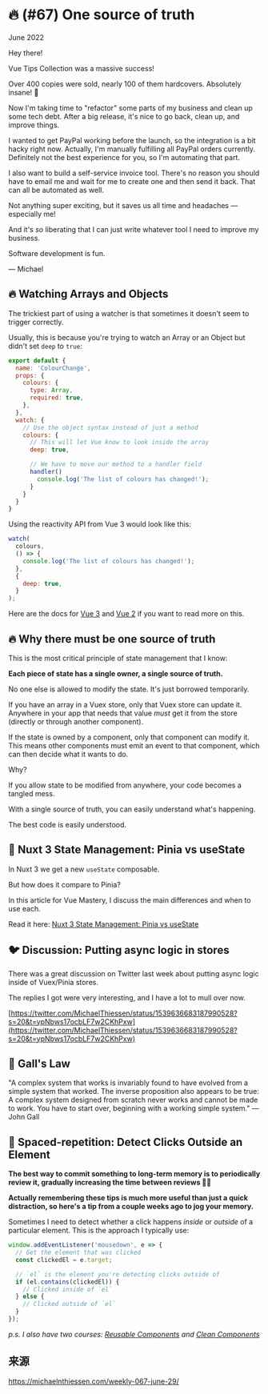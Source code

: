 # 🔥 (#67) One source of truth

June 2022

Hey there!

Vue Tips Collection was a massive success!

Over 400 copies were sold, nearly 100 of them hardcovers. Absolutely insane! 🤯

Now I'm taking time to "refactor" some parts of my business and clean up some tech debt. After a big release, it's nice to go back, clean up, and improve things.

I wanted to get PayPal working before the launch, so the integration is a bit hacky right now. Actually, I'm manually fulfilling all PayPal orders currently. Definitely not the best experience for you, so I'm automating that part.

I also want to build a self-service invoice tool. There's no reason you should have to email me and wait for me to create one and then send it back. That can all be automated as well.

Not anything super exciting, but it saves us all time and headaches — especially me!

And it's *so* liberating that I can just write whatever tool I need to improve my business.

Software development is fun.

— Michael

## 🔥 Watching Arrays and Objects

The trickiest part of using a watcher is that sometimes it doesn't seem to trigger correctly.

Usually, this is because you're trying to watch an Array or an Object but didn't set `deep` to `true`:

```javascript
export default {
  name: 'ColourChange',
  props: {
    colours: {
      type: Array,
      required: true,
    },
  },
  watch: {
    // Use the object syntax instead of just a method
    colours: {
      // This will let Vue know to look inside the array
      deep: true,

      // We have to move our method to a handler field
      handler()
        console.log('The list of colours has changed!');
      }
    }
  }
}
```

Using the reactivity API from Vue 3 would look like this:

```javascript
watch(
  colours,
  () => {
    console.log('The list of colours has changed!');
  },
  {
    deep: true,
  }
);
```

Here are the docs for [Vue 3](https://v3.vuejs.org/api/computed-watch-api.html#computed) and [Vue 2](https://vuejs.org/v2/api/#watch) if you want to read more on this.

## 🔥 Why there must be one source of truth

This is the most critical principle of state management that I know:

**Each piece of state has a single owner, a single source of truth.**

No one else is allowed to modify the state. It's just borrowed temporarily.

If you have an array in a Vuex store, only that Vuex store can update it. Anywhere in your app that needs that value *must* get it from the store (directly or through another component).

If the state is owned by a component, only that component can modify it. This means other components must emit an event to that component, which can then decide what it wants to do.

Why?

If you allow state to be modified from anywhere, your code becomes a tangled mess.

With a single source of truth, you can easily understand what's happening.

The best code is easily understood.

## 📜 Nuxt 3 State Management: Pinia vs useState

In Nuxt 3 we get a new `useState` composable.

But how does it compare to Pinia?

In this article for Vue Mastery, I discuss the main differences and when to use each.

Read it here: [Nuxt 3 State Management: Pinia vs useState](https://www.vuemastery.com/blog/nuxt-3-state-mangement-pinia-vs-usestate)

## 🐦 Discussion: Putting async logic in stores

There was a great discussion on Twitter last week about putting async logic inside of Vuex/Pinia stores.

The replies I got were very interesting, and I have a lot to mull over now.

[https://twitter.com/MichaelThiessen/status/1539636683187990528?s=20&t=ypNbws17ocbLF7w2CKhPxw](https://twitter.com/MichaelThiessen/status/1539636683187990528?s=20&t=ypNbws17ocbLF7w2CKhPxw)

## 💬 Gall's Law

"A complex system that works is invariably found to have evolved from a simple system that worked. The inverse proposition also appears to be true: A complex system designed from scratch never works and cannot be made to work. You have to start over, beginning with a working simple system." —John Gall

## 🧠 Spaced-repetition: Detect Clicks Outside an Element

**The best way to commit something to long-term memory is to periodically review it, gradually increasing the time between reviews 👨‍🔬**

**Actually remembering these tips is much more useful than just a quick distraction, so here's a tip from a couple weeks ago to jog your memory.**

Sometimes I need to detect whether a click happens *inside* or *outside* of a particular element. This is the approach I typically use:

```javascript
window.addEventListener('mousedown', e => {
  // Get the element that was clicked
  const clickedEl = e.target;

  // `el` is the element you're detecting clicks outside of
  if (el.contains(clickedEl)) {
    // Clicked inside of `el`
  } else {
    // Clicked outside of `el`
  }
});
```

*p.s. I also have two courses: [Reusable Components](https://michaelnthiessen.com/reusable-components) and [Clean Components](https://michaelnthiessen.com/clean-components)*

## 来源

https://michaelnthiessen.com/weekly-067-june-29/